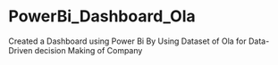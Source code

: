 # PowerBi_Dashboard_Ola
Created a Dashboard using Power Bi By Using Dataset of Ola for Data-Driven decision Making of Company 
